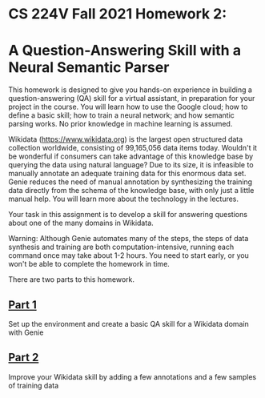 # CS 224V Fall 2021 Homework 2:
# A Question-Answering Skill with a Neural Semantic Parser

This homework is designed to give you hands-on experience in building a question-answering (QA) skill for a virtual assistant, in preparation for your project in the course. You will learn how to use the Google cloud; how to define a basic skill; how to train a neural network; and how semantic parsing works. No prior knowledge in machine learning is assumed.  

Wikidata (https://www.wikidata.org) is the largest open structured data collection worldwide, consisting of 99,165,056 data items today. Wouldn't it be wonderful if consumers can take advantage of this knowledge base by querying the data using natural language? Due to its size, it is infeasible to manually annotate an adequate training data for this enormous data set. Genie reduces the need of manual annotation by synthesizing the training data directly from the schema of the knowledge base, with only just a little manual help. You will learn more about the technology in the lectures.

Your task in this assignment is to develop a skill for answering questions about one of the many domains in Wikidata. 


Warning: Although Genie automates many of the steps, the steps of data synthesis and training are both computation-intensive, running each command once may take about 1-2 hours. You need to start early, or you won't be able to complete the homework in time.
 
There are two parts to this homework. 

## [Part 1](./instructions/part-1.md)
Set up the environment and create a basic QA skill for a Wikidata domain with Genie

## [Part 2](./instructions/part-2.md)
Improve your Wikidata skill by adding a few annotations and a few samples of training data
